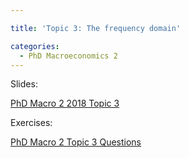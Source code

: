 ```yaml
---

title: 'Topic 3: The frequency domain'

categories:
  - PhD Macroeconomics 2
---
```

Slides:

<object data="https://www.tholden.org/wp-content/uploads/2018/05/PhD-Macro-2-2018-Topic-3.pdf" type="application/pdf" width="100%" height="100%"><a href="https://www.tholden.org/wp-content/uploads/2018/05/PhD-Macro-2-2018-Topic-3.pdf">PhD Macro 2 2018 Topic 3</a></object>

Exercises:

<object data="https://www.tholden.org/wp-content/uploads/2018/05/PhD-Macro-2-Topic-3-Questions.pdf" type="application/pdf" width="100%" height="100%"><a href="https://www.tholden.org/wp-content/uploads/2018/05/PhD-Macro-2-Topic-3-Questions.pdf">PhD Macro 2 Topic 3 Questions</a></object>

